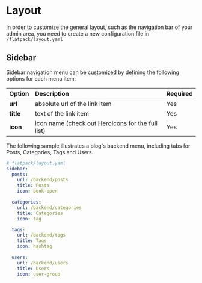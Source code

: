 # Layout

In order to customize the general layout, such as the navigation bar of your admin area, you need to create
a new configuration file in `/flatpack/layout.yaml`

## Sidebar

Sidebar navigation menu can be customized by defining the following options for each menu item:

| Option    | Description                                                                 | Required |
| :-------- | :-------------------------------------------------------------------------- | :------- |
| **url**   | absolute url of the link item                                               | Yes      |
| **title** | text of the link item                                                       | Yes      |
| **icon**  | icon name (check out [Heroicons](https://heroicons.com/) for the full list) | Yes      |

The following sample illustrates a blog's backend menu, including tabs for Posts, Categories, Tags and Users.

```yaml
# flatpack/layout.yaml
sidebar:
  posts:
    url: /backend/posts
    title: Posts
    icon: book-open

  categories:
    url: /backend/categories
    title: Categories
    icon: tag

  tags:
    url: /backend/tags
    title: Tags
    icon: hashtag

  users:
    url: /backend/users
    title: Users
    icon: user-group
```
